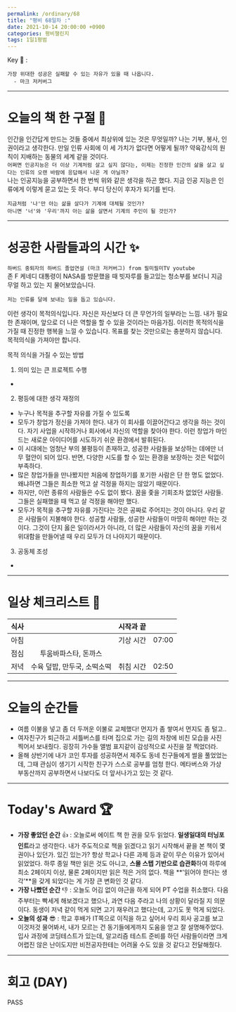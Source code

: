 ```yaml
---
permalink: /ordinary/68
title: "평비 68일차 :"
date: 2021-10-14 20:00:00 +0900
categories: 평비챌린지
tags: 1일1평범
---  
```

Key 🔑 : 
```
가장 위대한 성공은 실패할 수 있는 자유가 있을 때 나옵니다.
  - 마크 저커버그
```

---
# 오늘의 책 한 구절 📕
인간을 인간답게 만드는 것들 중에서 최상위에 있는 것은 무엇일까? 나는 기부, 봉사, 인권이라고 생각한다. 만일 인류 사회에 이 세 가치가 없다면 어떻게 될까? 약육강식의 원칙이 지배하는 동물의 세계 같을 것이다.  
`어쩌면 인공지능은 더 이상 기계처럼 살고 싶지 않다는, 이제는 진정한 인간의 삶을 살고 싶다는 인류의 오랜 바람에 응답해서 나온 게 아닐까?`  
나는 인공지능을 공부하면서 한 번씩 위와 같은 생각을 하곤 했다. 지금 인공 지능은 인류에게 이렇게 묻고 있는 듯 하다. 부디 당신이 후자가 되기를 빈다.  
```
지금처럼 '나'만 아는 삶을 살다가 기계에 대체될 것인가?
아니면 '너'와 '우리'까지 아는 삶을 살면서 기계의 주인이 될 것인가?
```

---
# 성공한 사람들과의 시간 ✨
`하버드 중퇴자의 하버드 졸업연설 (마크 저커버그) from 필미필미TV youtube`  
존 F 케네디 대통령이 NASA를 방문했을 때 빗자루를 들고있는 청소부를 보더니 지금 무얼 하고 있는 지 물어보았습니다.

```
저는 인류를 달에 보내는 일을 돕고 있습니다.
```

이런 생각이 목적의식입니다. 자신은 자신보다 더 큰 무언가의 일부라는 느낌. 내가 필요한 존재이며, 앞으로 더 나은 역할을 할 수 있을 것이라는 마음가짐. 이러한 목적의식을 가질 때 진정한 행복을 느낄 수 있습니다. 목표를 찾는 것만으로는 충분하지 않습니다. 목적의식을 가져야만 합니다.

목적 의식을 가질 수 있는 방법
1. 의미 있는 큰 프로젝트 수행
  -   
2. 평등에 대한 생각 재정의
  - 누구나 목적을 추구할 자유를 가질 수 있도록
  - 모두가 창업가 정신을 가져야 한다. 내가 이 회사를 이끌어간다고 생각을 하는 것이다. 자기 사업을 시작하거나 회사에서 자신의 역할을 찾아야 한다. 이런 창업가 마인드는 새로운 아이디어를 시도하기 쉬운 환경에서 발휘된다.
  - 이 시대에는 엄청난 부의 불평등이 존재하고, 성공한 사람들을 보상하는 데에만 너무 혈안이 되어 있다. 반면, 다양한 시도를 할 수 있는 환경을 보장하는 것은 턱없이 부족하다.
  - 많은 창업가들을 만나봤지만 처음에 창업하기를 포기한 사람은 단 한 명도 없었다. 왜냐하면 그들은 최소한 먹고 살 걱정을 하지는 않았기 때문이다.
  - 하지만, 이런 종류의 사람들은 수도 없이 봤다. 꿈을 좇을 기회조차 없었던 사람들. 그들은 실패했을 때 먹고 살 걱정을 해야만 했다.
  - 모두가 목적을 추구할 자유를 가진다는 것은 공짜로 주어지는 것이 아니다. 우리 같은 사람들이 지불해야 한다. 성공할 사람들, 성공한 사람들이 마땅히 해야만 하는 것이다. 그것이 단지 옳은 일이라서가 아니라, 더 많은 사람들이 자신의 꿈을 키워서 위대함을 만들어낼 때 우리 모두가 더 나아지기 때문이다.
3. 공동체 조성
  - 

---
# 일상 체크리스트 📃

| 식사 |  | 시작과 끝 |  |
|:----:|:----:|:----:|:----:|
| 아침 |  | 기상 시간 | 07:00 |
| 점심 | 투움바파스타, 돈까스 |  |  |
| 저녁 | 수육 덮밥, 만두국, 소떡소떡 | 취침 시간 | 02:50 |

---
# 오늘의 순간들
- 여름 이불을 넣고 좀 더 두꺼운 이불로 교체했다! 먼지가 좀 쌓여서 먼지도 좀 털고..
- 여자친구가 퇴근하고 셔틀버스를 타며 집으로 가는 길의 차창에 비친 모습을 사진 찍어서 보내줬다. 굉장히 가수들 앨범 표지같이 감성적으로 사진을 잘 찍었더라.
- 올해 상반기에 내가 코인 투자를 성공하면서 제주도 동네 친구들에게 썰을 풀었었는데, 그때 관심이 생기기 시작한 친구가 스스로 공부를 엄청 한다. 메타버스와 가상 부동산까지 공부하면서 나보다도 더 앞서나가고 있는 것 같다.

---
# Today's Award 🏆
- **가장 좋았던 순간** 👍 : 오늘로써 에이트 책 한 권을 모두 읽었다. **일생일대의 터닝포인트**라고 생각한다. 내가 주도적으로 책을 읽겠다고 읽기 시작해서 끝을 본 책이 몇 권이나 있던가. 있긴 있는가? 항상 학교나 다른 과제 등과 같이 무슨 이유가 있어서 읽었었다. 하루 종일 책만 읽은 것도 아니고, **스몰 스텝 기반으로 습관화**하여 하루에 최소 2페이지 이상, 물론 2페이지만 읽은 적은 거의 없다. 책을 **'읽어야 한다는 생각'**을 갖게 되었다는 게 가장 큰 변화인 것 같다.
- **가장 나빴던 순간** 👎 : 오늘도 어김 없이 야근을 하게 되어 PT 수업을 취소했다. 다음 주부터는 빡세게 해보겠다고 했으나, 과연 다음 주라고 나의 상황이 달라질 지 의문이다. 동생이 저녁 같이 먹게 되면 고기 재우려고 했다는데, 고기도 못 먹게 되었다.
- **오늘의 성과** 😎 : 학교 후배가 IT쪽으로 이직을 하고 싶어서 우리 회사 공고를 보고 이것저것 물어봐서, 내가 모르는 건 동기들에게까지 도움을 얻고 잘 설명해주었다. 입사 과정에 코딩테스트가 있는데, 알고리즘 테스트 준비를 하던 사람들이라면 크게 어렵진 않은 난이도지만 비전공자한테는 어려울 수도 있을 것 같다고 전달해줬다.

---
# 회고 (DAY)
PASS